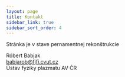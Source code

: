 ```yaml
---
layout: page
title: Kontakt
sidebar_link: true
sidebar_sort_order: 4
---
```


<p class="message">
  Stránka je v stave pernamentnej rekonštrukcie
</p>

Róbert Babjak<br />
babjarob@fjfi.cvut.cz<br />
Ústav fyziky plazmatu AV ČR<br />
